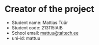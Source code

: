 # Creator of the project

 - Student name: Mattias Tüür
 - Student code: 213115IAIB
 - School email: mattuu@taltech.ee
 - uni-id: mattuu
